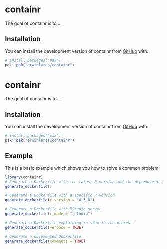 
<!-- README.md is generated from README.Rmd. Please edit that file -->

# containr

<!-- badges: start -->

<!-- badges: end -->

The goal of containr is to …

## Installation

You can install the development version of containr from
[GitHub](https://github.com/) with:

``` r
# install.packages("pak")
pak::pak("erwinlares/containr")
```

<!-- README.md is generated from README.Rmd. Please edit that file -->

# containr

<!-- badges: start -->

<!-- badges: end -->

The goal of containr is to …

## Installation

You can install the development version of containr from
[GitHub](https://github.com/) with:

``` r
# install.packages("pak")
pak::pak("erwinlares/containr")
```

## Example

This is a basic example which shows you how to solve a common problem:

``` r
library(containr)
# Generate a Dockerfile with the latest R version and the dependencies listed in renv.lock
generate_dockerfile()

# Generate a Dockerfile with a specific R version 
generate_dockerfile(r_version = "4.3.0")

# Generate a Dockerfile with RStudio server 
generate_dockerfile(r_mode = "rstudio")

# Generate a Dockerfile explaining in step in the process
generate_dockerfile(verbose = TRUE)

# Generate a documented Dockerfile
generate_dockerfile(comments = TRUE)
```

